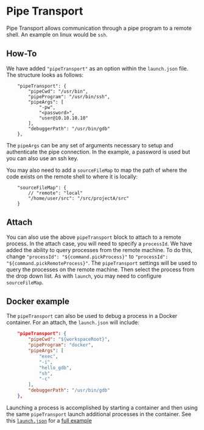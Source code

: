 # Pipe Transport
Pipe Transport allows communication through a pipe program to a remote shell. An example on linux would be `ssh`.

## How-To
We have added `"pipeTransport"` as an option within the `launch.json` file. The structure looks as follows:
```
    "pipeTransport": {
        "pipeCwd": "/usr/bin",
        "pipeProgram": "/usr/bin/ssh",
        "pipeArgs": [
            "-pw",
            "<password>",
            "user@10.10.10.10"
        ],
        "debuggerPath": "/usr/bin/gdb"
    },
```
The `pipeArgs` can be any set of arguments necessary to setup and authenticate the pipe connection. In the example, a password is used but you can also use an ssh key.

You may also need to add a `sourceFileMap` to map the path of where the code exists on the remote shell to where it is locally:
```
    "sourceFileMap": {
        // "remote": "local"
        "/home/user/src": "/src/projectA/src"
    }
```

## Attach
You can also use the above `pipeTransport` block to attach to a remote process. In the attach case, you will need to specify a `processId`. We have added the ability to query processes from the remote machine. To do this, change `"processId": "${command.pickProcess}"` to `"processId": "${command.pickRemoteProcess}"`. The `pipeTransport` settings will be used to query the processes on the remote machine. Then select the process from the drop down list. As with `launch`, you may need to configure `sourceFileMap`. 

## Docker example

The `pipeTransport` can also be used to debug a process in a Docker container. For an attach, the `launch.json` will include:

```json
    "pipeTransport": {
        "pipeCwd": "${workspaceRoot}",
        "pipeProgram": "docker",
        "pipeArgs": [
            "exec", 
            "-i", 
            "hello_gdb", 
            "sh",
            "-c"
        ],
        "debuggerPath": "/usr/bin/gdb"
    },
```

Launching a process is accomplished by starting a container and then using the same `pipeTransport` launch additional processes in the container. See this [`launch.json`](https://github.com/andyneff/hello-world-gdb/blob/master/.vscode/launch.json) for a [full example](https://github.com/andyneff/hello-world-gdb/)

